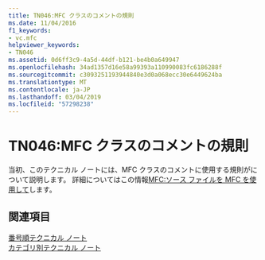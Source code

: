 ```yaml
---
title: TN046:MFC クラスのコメントの規則
ms.date: 11/04/2016
f1_keywords:
- vc.mfc
helpviewer_keywords:
- TN046
ms.assetid: 0d6ff3c9-4a5d-44df-b121-be4b0a649947
ms.openlocfilehash: 34ad1357d16e58a99393a110990083fc6186288f
ms.sourcegitcommit: c3093251193944840e3d0a068ecc30e6449624ba
ms.translationtype: MT
ms.contentlocale: ja-JP
ms.lasthandoff: 03/04/2019
ms.locfileid: "57298238"
---
```

# <a name="tn046-commenting-conventions-for-the-mfc-classes"></a>TN046:MFC クラスのコメントの規則

当初、このテクニカル ノートには、MFC クラスのコメントに使用する規則がについて説明します。 詳細についてはこの情報[MFC:ソース ファイルを MFC を使用して](../mfc/using-the-mfc-source-files.md)します。

## <a name="see-also"></a>関連項目

[番号順テクニカル ノート](../mfc/technical-notes-by-number.md)<br/>
[カテゴリ別テクニカル ノート](../mfc/technical-notes-by-category.md)
